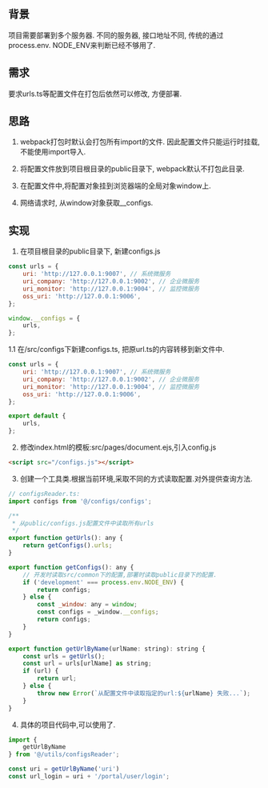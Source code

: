 ## 背景

项目需要部署到多个服务器. 不同的服务器, 接口地址不同, 传统的通过process.env. NODE_ENV来判断已经不够用了.

## 需求

要求urls.ts等配置文件在打包后依然可以修改, 方便部署.

## 思路

1. webpack打包时默认会打包所有import的文件. 因此配置文件只能运行时挂载, 不能使用import导入.

2. 将配置文件放到项目根目录的public目录下, webpack默认不打包此目录.
3. 在配置文件中,将配置对象挂到浏览器端的全局对象window上.
4. 网络请求时, 从window对象获取__configs.

## 实现

1. 在项目根目录的public目录下, 新建configs.js

``` js
const urls = {
    uri: 'http://127.0.0.1:9007', // 系统微服务
    uri_company: 'http://127.0.0.1:9002', // 企业微服务
    uri_monitor: 'http://127.0.0.1:9004', // 监控微服务
    oss_uri: 'http://127.0.0.1:9006',
};

window.__configs = {
    urls,
};
```

1.1 在/src/configs下新建configs.ts, 把原url.ts的内容转移到新文件中.

``` js
const urls = {
    uri: 'http://127.0.0.1:9007', // 系统微服务
    uri_company: 'http://127.0.0.1:9002', // 企业微服务
    uri_monitor: 'http://127.0.0.1:9004', // 监控微服务
    oss_uri: 'http://127.0.0.1:9006',
};

export default {
    urls,
};
```

2. 修改index.html的模板:src/pages/document.ejs,引入config.js

``` html
<script src="/configs.js"></script>
```

3. 创建一个工具类.根据当前环境,采取不同的方式读取配置.对外提供查询方法.

``` js
// configsReader.ts:
import configs from '@/configs/configs';

/**
 * 从public/configs.js配置文件中读取所有urls
 */
export function getUrls(): any {
    return getConfigs().urls;
}

export function getConfigs(): any {
    // 开发时读取src/common下的配置,部署时读取public目录下的配置.
    if ('development' === process.env.NODE_ENV) {
        return configs;
    } else {
        const _window: any = window;
        const configs = _window.__configs;
        return configs;
    }
}

export function getUrlByName(urlName: string): string {
    const urls = getUrls();
    const url = urls[urlName] as string;
    if (url) {
        return url;
    } else {
        throw new Error(`从配置文件中读取指定的url:${urlName} 失败...`);
    }
}
```

4. 具体的项目代码中,可以使用了.

``` js
import {
    getUrlByName
} from '@/utils/configsReader';

const uri = getUrlByName('uri')
const url_login = uri + '/portal/user/login';
```
